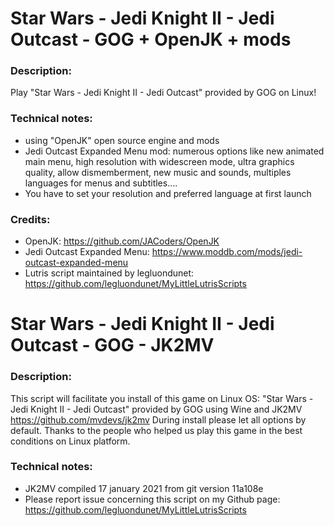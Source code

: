 # Star Wars - Jedi Knight II - Jedi Outcast - GOG + OpenJK + mods
### Description:
Play "Star Wars - Jedi Knight II - Jedi Outcast" provided by GOG on Linux!
### Technical notes:
- using "OpenJK" open source engine and mods
- Jedi Outcast Expanded Menu mod: numerous options like new animated main menu, high resolution with widescreen mode, ultra graphics quality, allow dismemberment, new music and sounds, multiples languages for menus and subtitles....
- You have to set your resolution and preferred language at first launch
### Credits:
- OpenJK: https://github.com/JACoders/OpenJK
- Jedi Outcast Expanded Menu: https://www.moddb.com/mods/jedi-outcast-expanded-menu
- Lutris script maintained by legluondunet: https://github.com/legluondunet/MyLittleLutrisScripts


# Star Wars - Jedi Knight II - Jedi Outcast - GOG - JK2MV

### Description:
This script will facilitate you install of this game on Linux OS:
"Star Wars - Jedi Knight II - Jedi Outcast" provided by GOG using Wine and JK2MV https://github.com/mvdevs/jk2mv
During install please let all options by default.
Thanks to the people who helped us play this game in the best conditions on Linux platform.

### Technical notes:
- JK2MV compiled 17 january 2021 from git version 11a108e
- Please report issue concerning this script on my Github page:
https://github.com/legluondunet/MyLittleLutrisScripts

